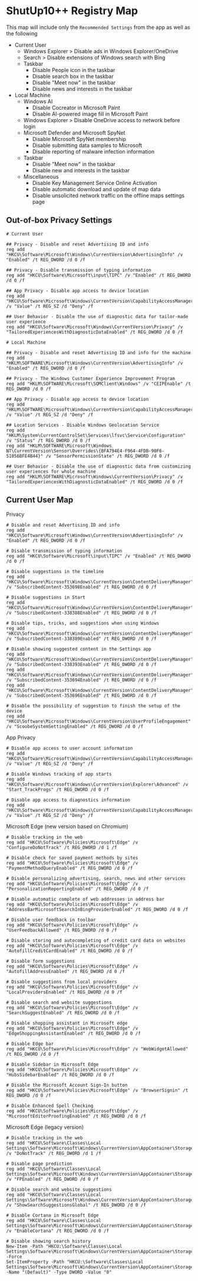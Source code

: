 # ShutUp10++ Registry Map
This map will include only the `Recommended Settings` from the app as well as the following

- Current User
  - Windows Explorer > Disable ads in Windows Explorer/OneDrive
  - Search > Disable extensions of Windows search with Bing
  - Taskbar
    - Disable People icon in the taskbar
    - Disable search box in the taskbar
    - Disable "Meet now" in the taskbar
    - Disable news and interests in the taskbar
- Local Machine
  - Windows AI
    - Disable Cocreator in Microsoft Paint
    - Disable AI-powered image fill in Microsoft Paint
  - Windows Explorer > Disable OneDrive access to network before login
  - Microsoft Defender and Microsoft SpyNet
    - Disable Microsoft SpyNet membership
    - Disable submitting data samples to Microsoft
    - Disable reporting of malware infection information
  - Taskbar
    - Disable "Meet now" in the taskbar
    - Disable new and interests in the taskbar
  - Miscellaneous
    - Disable Key Management Service Online Activation
    - Disable automatic download and update of map data
    - Disable unsolicited network traffic on the offline maps settings page

## Out-of-box Privacy Settings

```
# Current User

## Privacy - Disable and reset Advertising ID and info
reg add "HKCU\Software\Microsoft\Windows\CurrentVersion\AdvertisingInfo" /v "Enabled" /t REG_DWORD /d 0 /f

## Privacy - Disable transmission of typing information
reg add "HKCU\Software\Microsoft\input\TIPC" /v "Enabled" /t REG_DWORD /d 0 /f

## App Privacy - Disable app access to device location
reg add "HKCU\Software\Microsoft\Windows\CurrentVersion\CapabilityAccessManager\ConsentStore\location" /v "Value" /t REG_SZ /d "Deny" /f

## User Behavior - Disable the use of diagnostic data for tailor-made user experience
reg add "HKCU\Software\Microsoft\Windows\CurrentVersion\Privacy" /v "TailoredExperiencesWithDiagnosticDataEnabled" /t REG_DWORD /d 0 /f

# Local Machine

## Privacy - Disable and reset Advertising ID and info for the machine
reg add "HKLM\SOFTWARE\Microsoft\Windows\CurrentVersion\AdvertisingInfo" /v "Enabled" /t REG_DWORD /d 0 /f

## Privacy - The Windows Customer Experience Improvement Program
reg add "HKLM\SOFTWARE\Microsoft\SQMClient\Windows" /v "CEIPEnable" /t REG_DWORD /d 0 /f

## App Privacy - Disable app access to device location
reg add "HKLM\SOFTWARE\Microsoft\Windows\CurrentVersion\CapabilityAccessManager\ConsentStore\location" /v "Value" /t REG_SZ /d "Deny" /f

## Location Services - Disable Windows Geolocation Service
reg add "HKLM\System\CurrentControlSet\Services\lfsvc\Service\Configuration" /v "Status" /t REG_DWORD /d 0 /f
reg add "HKLM\SOFTWARE\Microsoft\Windows NT\CurrentVersion\Sensor\Overrides\{BFA794E4-F964-4FDB-90F6-51056BFE4B44}" /v "SensorPermissionState" /t REG_DWORD /d 0 /f

## User Behavior - Disable the use of diagnostic data from customizing user experiences for whole machine
reg add "HKLM\SOFTWARE\Microsoft\Windows\CurrentVersion\Privacy" /v "TailoredExperiencesWithDiagnosticDataEnabled" /t REG_DWORD /d 0 /f
```

## Current User Map

Privacy
```
# Disable and reset Advertising ID and info
reg add "HKCU\Software\Microsoft\Windows\CurrentVersion\AdvertisingInfo" /v "Enabled" /t REG_DWORD /d 0 /f

# Disable transmission of typing information
reg add "HKCU\Software\Microsoft\input\TIPC" /v "Enabled" /t REG_DWORD /d 0 /f

# Disable suggestions in the timeline
reg add "HKCU\Software\Microsoft\Windows\CurrentVersion\ContentDeliveryManager" /v "SubscribedContent-353698Enabled" /t REG_DWORD /d 0 /f

# Disable suggestions in Start
reg add "HKCU\Software\Microsoft\Windows\CurrentVersion\ContentDeliveryManager" /v "SubscribedContent-338388Enabled" /t REG_DWORD /d 0 /f

# Disable tips, tricks, and suggestions when using Windows
reg add "HKCU\Software\Microsoft\Windows\CurrentVersion\ContentDeliveryManager" /v "SubscribedContent-338389Enabled" /t REG_DWORD /d 0 /f

# Disable showing suggested content in the Settings app
reg add "HKCU\Software\Microsoft\Windows\CurrentVersion\ContentDeliveryManager" /v "SubscribedContent-338393Enabled" /t REG_DWORD /d 0 /f
reg add "HKCU\Software\Microsoft\Windows\CurrentVersion\ContentDeliveryManager" /v "SubscribedContent-353694Enabled" /t REG_DWORD /d 0 /f
reg add "HKCU\Software\Microsoft\Windows\CurrentVersion\ContentDeliveryManager" /v "SubscribedContent-353696Enabled" /t REG_DWORD /d 0 /f

# Disable the possibility of suggestion to finish the setup of the device
reg add "HKCU\Software\Microsoft\Windows\CurrentVersion\UserProfileEngagement" /v "ScoobeSystemSettingEnabled" /t REG_DWORD /d 0 /f
```

App Privacy
```
# Disable app access to user account information
reg add "HKCU\Software\Microsoft\Windows\CurrentVersion\CapabilityAccessManager\ConsentStore\userAccountInformation" /v "Value" /t REG_SZ /d "Deny" /f

# Disable Windows tracking of app starts
reg add "HKCU\Software\Microsoft\Windows\CurrentVersion\Explorer\Advanced" /v "Start_TrackProgs" /t REG_DWORD /d 0 /f

# Disable app access to diagnostics information
reg add "HKCU\Software\Microsoft\Windows\CurrentVersion\CapabilityAccessManager\ConsentStore\appDiagnostics" /v "Value" /t REG_SZ /d "Deny" /f
```

Microsoft Edge (new version based on Chromium)
```
# Disable tracking in the web
reg add "HKCU\Software\Policies\Microsoft\Edge" /v "ConfigureDoNotTrack" /t REG_DWORD /d 1 /f

# Disable check for saved payment methods by sites
reg add "HKCU\Software\Policies\Microsoft\Edge" /v "PaymentMethodQueryEnabled" /t REG_DWORD /d 0 /f

# Disable personalizing advertising, search, news and other services
reg add "HKCU\Software\Policies\Microsoft\Edge" /v "PersonalizationReportingEnabled" /t REG_DWORD /d 0 /f

# Disable automatic complete of web addresses in address bar
reg add "HKCU\Software\Policies\Microsoft\Edge" /v "AddressBarMicrosoftSearchInBingProviderEnabled" /t REG_DWORD /d 0 /f

# Disable user feedback in toolbar
reg add "HKCU\Software\Policies\Microsoft\Edge" /v "UserFeedbackAllowed" /t REG_DWORD /d 0 /f

# Disable storing and autocompleting of credit card data on websites
reg add "HKCU\Software\Policies\Microsoft\Edge" /v "AutofillCreditCardEnabled" /t REG_DWORD /d 0 /f

# Disable form suggestions
reg add "HKCU\Software\Policies\Microsoft\Edge" /v "AutofillAddressEnabled" /t REG_DWORD /d 0 /f

# Disable suggestions from local providers
reg add "HKCU\Software\Policies\Microsoft\Edge" /v "LocalProvidersEnabled" /t REG_DWORD /d 0 /f

# Disable search and website suggestions
reg add "HKCU\Software\Policies\Microsoft\Edge" /v "SearchSuggestEnabled" /t REG_DWORD /d 0 /f

# Disable shopping assistant in Microsoft edge
reg add "HKCU\Software\Policies\Microsoft\Edge" /v "EdgeShoppingAssistantEnabled" /t REG_DWORD /d 0 /f

# Disable Edge bar
reg add "HKCU\Software\Policies\Microsoft\Edge" /v "WebWidgetAllowed" /t REG_DWORD /d 0 /f

# Disable Sidebar in Microsoft Edge
reg add "HKCU\Software\Policies\Microsoft\Edge" /v "HubsSidebarEnabled" /t REG_DWORD /d 0 /f

# Disable the Microsoft Account Sign-In button
reg add "HKCU\Software\Policies\Microsoft\Edge" /v "BrowserSignin" /t REG_DWORD /d 0 /f

# Disable Enhanced Spell Checking
reg add "HKCU\Software\Policies\Microsoft\Edge" /v "MicrosoftEditorProofingEnabled" /t REG_DWORD /d 0 /f
```

Microsoft Edge (legacy version)
```
# Disable tracking in the web
reg add "HKCU\Software\Classes\Local Settings\Software\Microsoft\Windows\CurrentVersion\AppContainer\Storage\microsoft.microsoftedge_8wekyb3d8bbwe\MicrosoftEdge\Main" /v "DoNotTrack" /t REG_DWORD /d 1 /f

# Disable page prediction
reg add "HKCU\Software\Classes\Local Settings\Software\Microsoft\Windows\CurrentVersion\AppContainer\Storage\microsoft.microsoftedge_8wekyb3d8bbwe\MicrosoftEdge\FlipAhead" /v "FPEnabled" /t REG_DWORD /d 0 /f

# Disable search and website suggestions
reg add "HKCU\Software\Classes\Local Settings\Software\Microsoft\Windows\CurrentVersion\AppContainer\Storage\microsoft.microsoftedge_8wekyb3d8bbwe\MicrosoftEdge\Main" /v "ShowSearchSuggestionsGlobal" /t REG_DWORD /d 0 /f

# Disable Cortana in Microsoft Edge
reg add "HKCU\Software\Classes\Local Settings\Software\Microsoft\Windows\CurrentVersion\AppContainer\Storage\microsoft.microsoftedge_8wekyb3d8bbwe\MicrosoftEdge\ServiceUI" /v "EnableCortana" /t REG_DWORD /d 0 /f

# Disable showing search history
New-Item -Path "HKCU:\Software\Classes\Local Settings\Software\Microsoft\Windows\CurrentVersion\AppContainer\Storage\microsoft.microsoftedge_8wekyb3d8bbwe\MicrosoftEdge\ServiceUI\ShowSearchHistory" -Force
Set-ItemProperty -Path "HKCU:\Software\Classes\Local Settings\Software\Microsoft\Windows\CurrentVersion\AppContainer\Storage\microsoft.microsoftedge_8wekyb3d8bbwe\MicrosoftEdge\ServiceUI\ShowSearchHistory" -Name "(Default)" -Type DWORD -Value "0"
```
